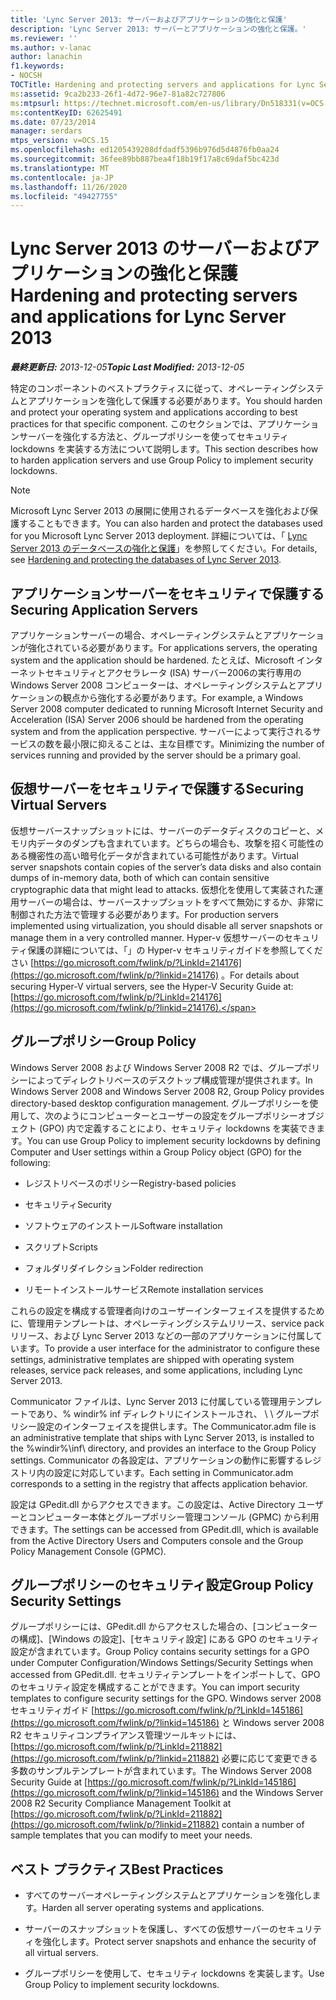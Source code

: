 ```yaml
---
title: 'Lync Server 2013: サーバーおよびアプリケーションの強化と保護'
description: 'Lync Server 2013: サーバーとアプリケーションの強化と保護。'
ms.reviewer: ''
ms.author: v-lanac
author: lanachin
f1.keywords:
- NOCSH
TOCTitle: Hardening and protecting servers and applications for Lync Server 2013
ms:assetid: 9ca2b233-26f1-4d72-96e7-81a82c727806
ms:mtpsurl: https://technet.microsoft.com/en-us/library/Dn518331(v=OCS.15)
ms:contentKeyID: 62625491
ms.date: 07/23/2014
manager: serdars
mtps_version: v=OCS.15
ms.openlocfilehash: ed1205439208dfdadf5396b976d5d4876fb0aa24
ms.sourcegitcommit: 36fee89bb887bea4f18b19f17a8c69daf5bc423d
ms.translationtype: MT
ms.contentlocale: ja-JP
ms.lasthandoff: 11/26/2020
ms.locfileid: "49427755"
---
```

# <a name="hardening-and-protecting-servers-and-applications-for-lync-server-2013"></a><span data-ttu-id="e032d-103">Lync Server 2013 のサーバーおよびアプリケーションの強化と保護</span><span class="sxs-lookup"><span data-stu-id="e032d-103">Hardening and protecting servers and applications for Lync Server 2013</span></span>

<div data-xmlns="http://www.w3.org/1999/xhtml">

<div class="topic" data-xmlns="http://www.w3.org/1999/xhtml" data-msxsl="urn:schemas-microsoft-com:xslt" data-cs="https://msdn.microsoft.com/">

<div data-asp="https://msdn2.microsoft.com/asp">



</div>

<div id="mainSection">

<div id="mainBody"><span data-ttu-id="e032d-104">

<span> </span></span><span class="sxs-lookup"><span data-stu-id="e032d-104">

<span> </span></span></span>

<span data-ttu-id="e032d-105">_**最終更新日:** 2013-12-05_</span><span class="sxs-lookup"><span data-stu-id="e032d-105">_**Topic Last Modified:** 2013-12-05_</span></span>

<span data-ttu-id="e032d-106">特定のコンポーネントのベストプラクティスに従って、オペレーティングシステムとアプリケーションを強化して保護する必要があります。</span><span class="sxs-lookup"><span data-stu-id="e032d-106">You should harden and protect your operating system and applications according to best practices for that specific component.</span></span> <span data-ttu-id="e032d-107">このセクションでは、アプリケーションサーバーを強化する方法と、グループポリシーを使ってセキュリティ lockdowns を実装する方法について説明します。</span><span class="sxs-lookup"><span data-stu-id="e032d-107">This section describes how to harden application servers and use Group Policy to implement security lockdowns.</span></span>

<div>


> [!NOTE]  
> <span data-ttu-id="e032d-108">Microsoft Lync Server 2013 の展開に使用されるデータベースを強化および保護することもできます。</span><span class="sxs-lookup"><span data-stu-id="e032d-108">You can also harden and protect the databases used for you Microsoft Lync Server 2013 deployment.</span></span> <span data-ttu-id="e032d-109">詳細については、「 <A href="lync-server-2013-hardening-and-protecting-databases.md">Lync Server 2013 のデータベースの強化と保護</A>」を参照してください。</span><span class="sxs-lookup"><span data-stu-id="e032d-109">For details, see <A href="lync-server-2013-hardening-and-protecting-databases.md">Hardening and protecting the databases of Lync Server 2013</A>.</span></span>



</div>

<div>

## <a name="securing-application-servers"></a><span data-ttu-id="e032d-110">アプリケーションサーバーをセキュリティで保護する</span><span class="sxs-lookup"><span data-stu-id="e032d-110">Securing Application Servers</span></span>

<span data-ttu-id="e032d-111">アプリケーションサーバーの場合、オペレーティングシステムとアプリケーションが強化されている必要があります。</span><span class="sxs-lookup"><span data-stu-id="e032d-111">For applications servers, the operating system and the application should be hardened.</span></span> <span data-ttu-id="e032d-112">たとえば、Microsoft インターネットセキュリティとアクセラレータ (ISA) サーバー2006の実行専用の Windows Server 2008 コンピューターは、オペレーティングシステムとアプリケーションの観点から強化する必要があります。</span><span class="sxs-lookup"><span data-stu-id="e032d-112">For example, a Windows Server 2008 computer dedicated to running Microsoft Internet Security and Acceleration (ISA) Server 2006 should be hardened from the operating system and from the application perspective.</span></span> <span data-ttu-id="e032d-113">サーバーによって実行されるサービスの数を最小限に抑えることは、主な目標です。</span><span class="sxs-lookup"><span data-stu-id="e032d-113">Minimizing the number of services running and provided by the server should be a primary goal.</span></span>

</div>

<div>

## <a name="securing-virtual-servers"></a><span data-ttu-id="e032d-114">仮想サーバーをセキュリティで保護する</span><span class="sxs-lookup"><span data-stu-id="e032d-114">Securing Virtual Servers</span></span>

<span data-ttu-id="e032d-115">仮想サーバースナップショットには、サーバーのデータディスクのコピーと、メモリ内データのダンプも含まれています。どちらの場合も、攻撃を招く可能性のある機密性の高い暗号化データが含まれている可能性があります。</span><span class="sxs-lookup"><span data-stu-id="e032d-115">Virtual server snapshots contain copies of the server’s data disks and also contain dumps of in-memory data, both of which can contain sensitive cryptographic data that might lead to attacks.</span></span> <span data-ttu-id="e032d-116">仮想化を使用して実装された運用サーバーの場合は、サーバースナップショットをすべて無効にするか、非常に制御された方法で管理する必要があります。</span><span class="sxs-lookup"><span data-stu-id="e032d-116">For production servers implemented using virtualization, you should disable all server snapshots or manage them in a very controlled manner.</span></span> <span data-ttu-id="e032d-117">Hyper-v 仮想サーバーのセキュリティ保護の詳細については、「」の Hyper-v セキュリティガイドを参照してください [https://go.microsoft.com/fwlink/p/?LinkId=214176](https://go.microsoft.com/fwlink/p/?linkid=214176) 。</span><span class="sxs-lookup"><span data-stu-id="e032d-117">For details about securing Hyper-V virtual servers, see the Hyper-V Security Guide at: [https://go.microsoft.com/fwlink/p/?LinkId=214176](https://go.microsoft.com/fwlink/p/?linkid=214176).</span></span>

</div>

<div>

## <a name="group-policy"></a><span data-ttu-id="e032d-118">グループポリシー</span><span class="sxs-lookup"><span data-stu-id="e032d-118">Group Policy</span></span>

<span data-ttu-id="e032d-119">Windows Server 2008 および Windows Server 2008 R2 では、グループポリシーによってディレクトリベースのデスクトップ構成管理が提供されます。</span><span class="sxs-lookup"><span data-stu-id="e032d-119">In Windows Server 2008 and Windows Server 2008 R2, Group Policy provides directory-based desktop configuration management.</span></span> <span data-ttu-id="e032d-120">グループポリシーを使用して、次のようにコンピューターとユーザーの設定をグループポリシーオブジェクト (GPO) 内で定義することにより、セキュリティ lockdowns を実装できます。</span><span class="sxs-lookup"><span data-stu-id="e032d-120">You can use Group Policy to implement security lockdowns by defining Computer and User settings within a Group Policy object (GPO) for the following:</span></span>

  - <span data-ttu-id="e032d-121">レジストリベースのポリシー</span><span class="sxs-lookup"><span data-stu-id="e032d-121">Registry-based policies</span></span>

  - <span data-ttu-id="e032d-122">セキュリティ</span><span class="sxs-lookup"><span data-stu-id="e032d-122">Security</span></span>

  - <span data-ttu-id="e032d-123">ソフトウェアのインストール</span><span class="sxs-lookup"><span data-stu-id="e032d-123">Software installation</span></span>

  - <span data-ttu-id="e032d-124">スクリプト</span><span class="sxs-lookup"><span data-stu-id="e032d-124">Scripts</span></span>

  - <span data-ttu-id="e032d-125">フォルダリダイレクション</span><span class="sxs-lookup"><span data-stu-id="e032d-125">Folder redirection</span></span>

  - <span data-ttu-id="e032d-126">リモートインストールサービス</span><span class="sxs-lookup"><span data-stu-id="e032d-126">Remote installation services</span></span>

<span data-ttu-id="e032d-127">これらの設定を構成する管理者向けのユーザーインターフェイスを提供するために、管理用テンプレートは、オペレーティングシステムリリース、service pack リリース、および Lync Server 2013 などの一部のアプリケーションに付属しています。</span><span class="sxs-lookup"><span data-stu-id="e032d-127">To provide a user interface for the administrator to configure these settings, administrative templates are shipped with operating system releases, service pack releases, and some applications, including Lync Server 2013.</span></span>

<span data-ttu-id="e032d-128">Communicator ファイルは、Lync Server 2013 に付属している管理用テンプレートであり、% windir% inf ディレクトリにインストールされ、 \\ \\ グループポリシー設定のインターフェイスを提供します。</span><span class="sxs-lookup"><span data-stu-id="e032d-128">The Communicator.adm file is an administrative template that ships with Lync Server 2013, is installed to the %windir%\\inf\\ directory, and provides an interface to the Group Policy settings.</span></span> <span data-ttu-id="e032d-129">Communicator の各設定は、アプリケーションの動作に影響するレジストリ内の設定に対応しています。</span><span class="sxs-lookup"><span data-stu-id="e032d-129">Each setting in Communicator.adm corresponds to a setting in the registry that affects application behavior.</span></span>

<span data-ttu-id="e032d-130">設定は GPedit.dll からアクセスできます。この設定は、Active Directory ユーザーとコンピューター本体とグループポリシー管理コンソール (GPMC) から利用できます。</span><span class="sxs-lookup"><span data-stu-id="e032d-130">The settings can be accessed from GPedit.dll, which is available from the Active Directory Users and Computers console and the Group Policy Management Console (GPMC).</span></span>

</div>

<div>

## <a name="group-policy-security-settings"></a><span data-ttu-id="e032d-131">グループポリシーのセキュリティ設定</span><span class="sxs-lookup"><span data-stu-id="e032d-131">Group Policy Security Settings</span></span>

<span data-ttu-id="e032d-132">グループポリシーには、GPedit.dll からアクセスした場合の、[コンピューターの構成]、[Windows の設定]、[セキュリティ設定] にある GPO のセキュリティ設定が含まれています。</span><span class="sxs-lookup"><span data-stu-id="e032d-132">Group Policy contains security settings for a GPO under Computer Configuration/Windows Settings/Security Settings when accessed from GPedit.dll.</span></span> <span data-ttu-id="e032d-133">セキュリティテンプレートをインポートして、GPO のセキュリティ設定を構成することができます。</span><span class="sxs-lookup"><span data-stu-id="e032d-133">You can import security templates to configure security settings for the GPO.</span></span> <span data-ttu-id="e032d-134">Windows server 2008 セキュリティガイド [https://go.microsoft.com/fwlink/p/?LinkId=145186](https://go.microsoft.com/fwlink/p/?linkid=145186) と Windows server 2008 R2 セキュリティコンプライアンス管理ツールキットには、 [https://go.microsoft.com/fwlink/p/?LinkId=211882](https://go.microsoft.com/fwlink/p/?linkid=211882) 必要に応じて変更できる多数のサンプルテンプレートが含まれています。</span><span class="sxs-lookup"><span data-stu-id="e032d-134">The Windows Server 2008 Security Guide at [https://go.microsoft.com/fwlink/p/?LinkId=145186](https://go.microsoft.com/fwlink/p/?linkid=145186) and the Windows Server 2008 R2 Security Compliance Management Toolkit at [https://go.microsoft.com/fwlink/p/?LinkId=211882](https://go.microsoft.com/fwlink/p/?linkid=211882) contain a number of sample templates that you can modify to meet your needs.</span></span>

</div>

<div>

## <a name="best-practices"></a><span data-ttu-id="e032d-135">ベスト プラクティス</span><span class="sxs-lookup"><span data-stu-id="e032d-135">Best Practices</span></span>

  - <span data-ttu-id="e032d-136">すべてのサーバーオペレーティングシステムとアプリケーションを強化します。</span><span class="sxs-lookup"><span data-stu-id="e032d-136">Harden all server operating systems and applications.</span></span>

  - <span data-ttu-id="e032d-137">サーバーのスナップショットを保護し、すべての仮想サーバーのセキュリティを強化します。</span><span class="sxs-lookup"><span data-stu-id="e032d-137">Protect server snapshots and enhance the security of all virtual servers.</span></span>

  - <span data-ttu-id="e032d-138">グループポリシーを使用して、セキュリティ lockdowns を実装します。</span><span class="sxs-lookup"><span data-stu-id="e032d-138">Use Group Policy to implement security lockdowns.</span></span>

<span data-ttu-id="e032d-139"></div>

</div>

<span> </span>

</div>

</div>

</span><span class="sxs-lookup"><span data-stu-id="e032d-139"></div>

</div>

<span> </span>

</div>

</div>

</span></span></div>

